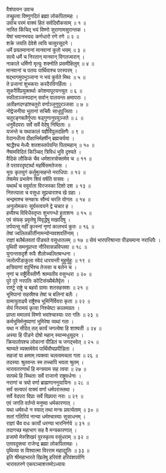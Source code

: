 वैशंपायन उवाच  
तच्छ्रुत्वा विष्णुगदितं ब्रह्मा लोकपितामहः ।  
उवाच परमं वाक्यं हितं सर्वदिवौकसाम् ॥ १ ॥  
नास्ति किंचिद्‌ भयं विष्णो सुराणामसुरान्तक ।  
येषां भवानभयदः कर्णधारो रणे रणे ॥ २ ॥  
शक्रे जयति देवेशे त्वयि चासुरसूदने ।  
धर्मे प्रयतमानानां मानवानां कुतो भयम् ॥ ३ ॥  
सत्ये धर्मे च निरतान् मानवान् विगतज्वरान् ।  
नाकाले धर्मिणो मृत्युः शक्नोति प्रसमीक्षितुम् ॥ ४ ॥  
मानवानां च पतयः पार्थिवाश्च परस्परम् ।  
षद्‌भागमुपभुञ्जाना न भयं कुर्वते मिथः ॥ ५ ॥  
ते प्रजानां शुभकराः करदैरविगर्हिताः ।  
सुकरैर्विप्रयुक्तर्थाः कोशमापूरयन्त्युत ॥ ६ ॥  
स्फीताञ्जनपदान् सर्वान् पालयन्तः क्षमापराः ।  
अतीक्ष्णदण्डांश्चतुरो वर्णाञ्जुगुपुरञ्जसा ॥ ७ ॥  
नोद्वेजनीया भूतानां सचिवैः साधुपूजिताः ।  
चतुरङ्‌गबलैर्गुप्ताः षड्गुणानुपयुञ्जते ॥ ८ ॥  
धनुर्वेदपराः सर्वे सर्वे वेदेषु निष्ठिताः ॥  
यजन्ते च यथाकालं यज्ञैर्विपुलदक्षिणैः ॥ ९ ॥  
वेदानधीत्य दीक्षाभिर्महर्षीन् ब्रह्मचर्यया ।  
श्राद्धैश्च मेध्यैः शतशस्तर्पयन्ति पितामहान् ॥ १० ॥  
नैषामविदितं किञ्चित् त्रिविधं भुवि दृश्यते ।  
वैदिकं लौकिकं चैव धर्मशास्त्रोक्तमेव च ॥ ११ ॥  
ते परावरदृष्टार्था महर्षिसमतेजसः ।  
भूयः कृतयुगं कर्तुमुत्सहन्ते नराधिपाः ॥ १२ ॥  
तेषामेव प्रभावेण शिवं वर्षति वासवः ।  
यथार्थं च ववुर्वाता विरजस्का दिशो दश ॥ १३ ॥  
निरुत्पाता च वसुधा सुप्रचाराश्च खे ग्रहाः ।  
चन्द्रमाश्च सनक्षत्रः सौम्यं चरति योगतः ॥ १४ ॥  
अनुलोमकरः सूर्यस्त्वयने द्वे चचार ह ।  
हव्यैश्च विविधैस्तृप्तः शुभगन्धो हुताशनः ॥ १५ ॥  
एवं संयक् प्रवृत्तेषु विवृद्धेषु मखादिषु ।  
तर्पयत्सु महीं कृत्स्नां नृणां कालभयं कुतः ॥ १६ ॥  
तेषां ज्वलितकीर्तीनामन्योन्यवशवर्तिनाम् ।  
राज्ञां बलैर्बलवतां पीड्यते वसुधातलम् ॥ १७ ॥
सेयं भारपरिश्रान्ता पीड्यमाना नराधिपैः ।  
पृथिवी समनुप्राप्ता नौरिवासन्नविप्लवा ॥ १८ ॥  
युगान्तसदृशै रूपैः शैलोच्चलितबन्धना ।  
जलोत्पीडाकुला स्वेदं धारयन्ती मुहुर्मुहुः ॥ १९ ॥  
क्षत्रियाणां वपुर्भिश्च तेजसा च बलेन च ।  
नृणां च राष्ट्रैर्विस्तीर्णैः श्राम्यतीव वसुन्धरा ॥ २० ॥  
पुरे पुरे नरपतिः कोटिसंख्यैर्बलैर्वृतः ।  
राश्ट्रे राष्ट्रे च बहवो ग्रामाः शतसहस्रशः ॥ २१ ॥  
भूमिपानां सहस्रैश्च तेषां च बलिनां बलैः ।  
ग्रामायुताढ्यै राष्ट्रैश्च भूमिर्निर्विवरा कृता ॥ २२ ॥  
सेयं निरामयं कृत्वा निश्चेष्टा कालमग्रतः ।  
प्राप्ता ममालयं विष्णो भवांश्चास्याः परा गतिः ॥ २३ ॥  
कर्मभूमिर्मनुष्याणां भूमिरेषा व्यथां गता ।  
यथा न सीदेत् तत् कार्यं जगत्येषा हि शाश्वती ॥ २४ ॥  
अस्या हि पीडने दोषो महान् स्यान्मधुसूदन ।  
क्रियालोपश्च लोकानां पीडितं च जगद्‌भवेत् ॥ २५ ॥  
श्राम्यते व्यक्तमेवेयं पार्थिवौघप्रपीडिता ।  
सहजां या क्षमाम् त्यक्त्वा चलत्वमचला गता ॥ २६ ॥  
तदस्याः श्रुतवन्तः स्म तच्चापि भवता श्रुतम् ।  
भारावतरणार्थं हि मन्त्रयाम सह त्वया ॥ २७ ॥  
सत्पथे हि स्थिताः सर्वे राजानो राष्ट्रवर्धनाः ।  
नराणां च त्रयो वर्णा ब्राह्मणाननुयायिनः ॥ २८ ॥  
सर्वं सत्यपरं वाक्यं वर्णा धर्मपरास्तथा ।  
सर्वे वेदपरा विप्राः सर्वे विप्रपरा नराः ॥ २९ ॥  
एवं जगति वर्तन्ते मनुष्या धर्मकारणात् ।  
यथा धर्मवधो न स्यात् तथा मन्त्रः प्रवर्त्यताम् ॥ ३० ॥  
सतां गतिरियं नान्या धर्मश्चास्याः सुसाधनम् ।  
राज्ञां चैव वधः कार्यो धरण्या भारनिर्णये ॥ ३१ ॥  
तदागच्छ महाभाग सह वै मन्त्रकारणात् ।  
व्रजामो मेरुशिखरं पुरस्कृत्य वसुंधराम् ॥ ३२ ॥  
एतावदुक्त्वा राजेन्द्र ब्रह्मा लोकपितामहः ।  
पृथिव्या स विश्वात्मा विरराम महाद्युतिः ॥ ३३ ॥  
इति श्रीमहाभारते खिलेषु हरिवंशे हरिवंशपर्वणि  
भारावतरणे एकपञ्चाशत्तमोऽध्यायः
